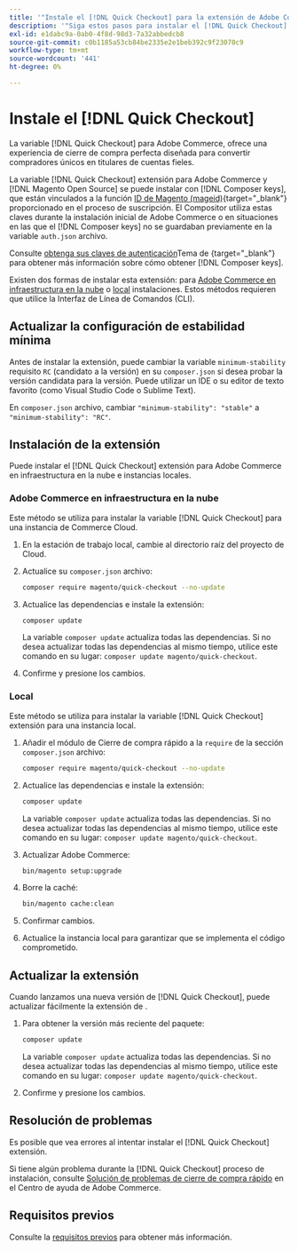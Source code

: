```yaml
---
title: '"Instale el [!DNL Quick Checkout] para la extensión de Adobe Commerce"'
description: '"Siga estos pasos para instalar el [!DNL Quick Checkout] en su proyecto de Adobe Commerce."'
exl-id: e1dabc9a-0ab0-4f8d-98d3-7a32abbedcb8
source-git-commit: c0b1185a53cb84be2335e2e1beb392c9f23070c9
workflow-type: tm+mt
source-wordcount: '441'
ht-degree: 0%

---
```


# Instale el [!DNL Quick Checkout]

La variable [!DNL Quick Checkout] para Adobe Commerce, ofrece una experiencia de cierre de compra perfecta diseñada para convertir compradores únicos en titulares de cuentas fieles.

La variable [!DNL Quick Checkout] extensión para Adobe Commerce y [!DNL Magento Open Source] se puede instalar con [!DNL Composer keys], que están vinculados a la función [ID de Magento (mageid)](https://devdocs.magento.com/marketplace/sellers/profile-personal.html#field-descriptions){target=&quot;_blank&quot;} proporcionado en el proceso de suscripción. El Compositor utiliza estas claves durante la instalación inicial de Adobe Commerce o en situaciones en las que el [!DNL Composer keys] no se guardaban previamente en la variable `auth.json` archivo.

Consulte [obtenga sus claves de autenticación](https://devdocs.magento.com/guides/v2.4/install-gde/prereq/connect-auth.html)Tema de {target=&quot;_blank&quot;} para obtener más información sobre cómo obtener [!DNL Composer keys].

Existen dos formas de instalar esta extensión: para [Adobe Commerce en infraestructura en la nube](#magento-commerce-cloud) o [local](#on-premises) instalaciones. Estos métodos requieren que utilice la Interfaz de Línea de Comandos (CLI).

## Actualizar la configuración de estabilidad mínima

Antes de instalar la extensión, puede cambiar la variable `minimum-stability` requisito `RC` (candidato a la versión) en su `composer.json` si desea probar la versión candidata para la versión. Puede utilizar un IDE o su editor de texto favorito (como Visual Studio Code o Sublime Text).

En `composer.json` archivo, cambiar `"minimum-stability": "stable"` a `"minimum-stability": "RC"`.

## Instalación de la extensión

Puede instalar el [!DNL Quick Checkout] extensión para Adobe Commerce en infraestructura en la nube e instancias locales.

### Adobe Commerce en infraestructura en la nube

Este método se utiliza para instalar la variable [!DNL Quick Checkout] para una instancia de Commerce Cloud.

1. En la estación de trabajo local, cambie al directorio raíz del proyecto de Cloud.

1. Actualice su `composer.json` archivo:

   ```bash
   composer require magento/quick-checkout --no-update
   ```

1. Actualice las dependencias e instale la extensión:

   ```bash
   composer update
   ```

   La variable `composer update` actualiza todas las dependencias. Si no desea actualizar todas las dependencias al mismo tiempo, utilice este comando en su lugar: `composer update magento/quick-checkout`.

1. Confirme y presione los cambios.

### Local

Este método se utiliza para instalar la variable [!DNL Quick Checkout] extensión para una instancia local.

1. Añadir el módulo de Cierre de compra rápido a la `require` de la sección `composer.json` archivo:

   ```bash
   composer require magento/quick-checkout --no-update
   ```

1. Actualice las dependencias e instale la extensión:

   ```bash
   composer update
   ```

   La variable `composer update` actualiza todas las dependencias. Si no desea actualizar todas las dependencias al mismo tiempo, utilice este comando en su lugar: `composer update magento/quick-checkout`.

1. Actualizar Adobe Commerce:

   ```bash
   bin/magento setup:upgrade
   ```

1. Borre la caché:

   ```bash
   bin/magento cache:clean
   ```

1. Confirmar cambios.
1. Actualice la instancia local para garantizar que se implementa el código comprometido.

## Actualizar la extensión

Cuando lanzamos una nueva versión de [!DNL Quick Checkout], puede actualizar fácilmente la extensión de .

1. Para obtener la versión más reciente del paquete:

   ```bash
   composer update
   ```

   La variable `composer update` actualiza todas las dependencias. Si no desea actualizar todas las dependencias al mismo tiempo, utilice este comando en su lugar: `composer update magento/quick-checkout`.

1. Confirme y presione los cambios.

## Resolución de problemas

Es posible que vea errores al intentar instalar el [!DNL Quick Checkout] extensión.

Si tiene algún problema durante la [!DNL Quick Checkout] proceso de instalación, consulte [Solución de problemas de cierre de compra rápido](https://support.magento.com/hc/en-us/articles/6909450342541) en el Centro de ayuda de Adobe Commerce.

## Requisitos previos

Consulte la [requisitos previos](../quick-checkout/prerequisites.md) para obtener más información.
